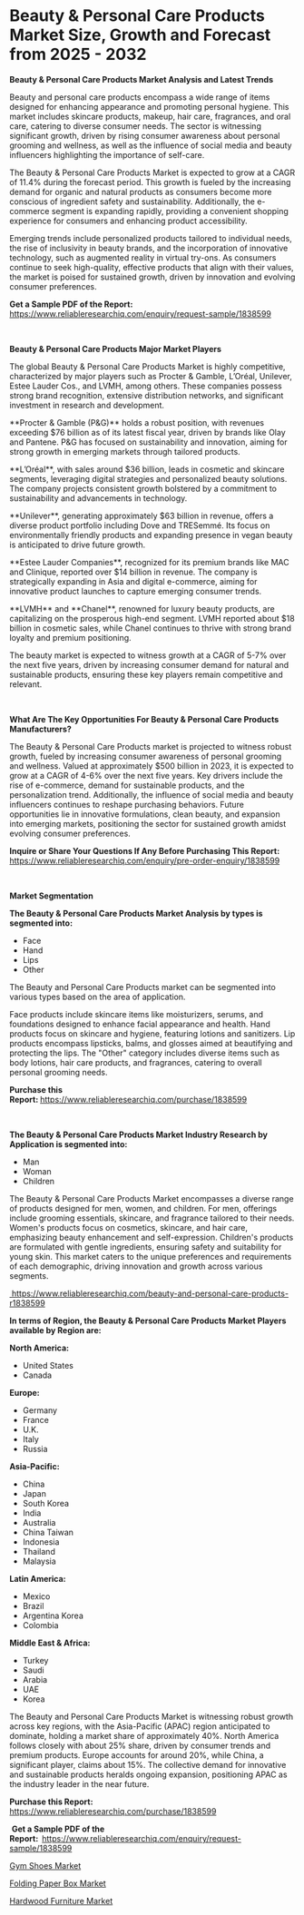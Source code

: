 <p><h1>Beauty & Personal Care Products Market Size, Growth and Forecast from 2025 - 2032</h1></p><p><strong>Beauty & Personal Care Products Market Analysis and Latest Trends</strong></p>
<p><p>Beauty and personal care products encompass a wide range of items designed for enhancing appearance and promoting personal hygiene. This market includes skincare products, makeup, hair care, fragrances, and oral care, catering to diverse consumer needs. The sector is witnessing significant growth, driven by rising consumer awareness about personal grooming and wellness, as well as the influence of social media and beauty influencers highlighting the importance of self-care.</p><p>The Beauty & Personal Care Products Market is expected to grow at a CAGR of 11.4% during the forecast period. This growth is fueled by the increasing demand for organic and natural products as consumers become more conscious of ingredient safety and sustainability. Additionally, the e-commerce segment is expanding rapidly, providing a convenient shopping experience for consumers and enhancing product accessibility.</p><p>Emerging trends include personalized products tailored to individual needs, the rise of inclusivity in beauty brands, and the incorporation of innovative technology, such as augmented reality in virtual try-ons. As consumers continue to seek high-quality, effective products that align with their values, the market is poised for sustained growth, driven by innovation and evolving consumer preferences.</p></p>
<p><strong>Get a Sample PDF of the Report:&nbsp;</strong> <a href="https://www.reliableresearchiq.com/enquiry/request-sample/1838599?utm_campaign=1129&utm_medium=2&utm_source=Github&utm_content=ia&utm_term=09022025&utm_id=beauty-personal-care-products">https://www.reliableresearchiq.com/enquiry/request-sample/1838599</a></p>
<p>&nbsp;</p>
<p><strong>Beauty & Personal Care Products Major Market Players</strong></p>
<p><p>The global Beauty & Personal Care Products Market is highly competitive, characterized by major players such as Procter & Gamble, L’Oréal, Unilever, Estee Lauder Cos., and LVMH, among others. These companies possess strong brand recognition, extensive distribution networks, and significant investment in research and development.</p><p>**Procter & Gamble (P&G)** holds a robust position, with revenues exceeding $76 billion as of its latest fiscal year, driven by brands like Olay and Pantene. P&G has focused on sustainability and innovation, aiming for strong growth in emerging markets through tailored products.</p><p>**L’Oréal**, with sales around $36 billion, leads in cosmetic and skincare segments, leveraging digital strategies and personalized beauty solutions. The company projects consistent growth bolstered by a commitment to sustainability and advancements in technology.</p><p>**Unilever**, generating approximately $63 billion in revenue, offers a diverse product portfolio including Dove and TRESemmé. Its focus on environmentally friendly products and expanding presence in vegan beauty is anticipated to drive future growth.</p><p>**Estee Lauder Companies**, recognized for its premium brands like MAC and Clinique, reported over $14 billion in revenue. The company is strategically expanding in Asia and digital e-commerce, aiming for innovative product launches to capture emerging consumer trends.</p><p>**LVMH** and **Chanel**, renowned for luxury beauty products, are capitalizing on the prosperous high-end segment. LVMH reported about $18 billion in cosmetic sales, while Chanel continues to thrive with strong brand loyalty and premium positioning.</p><p>The beauty market is expected to witness growth at a CAGR of 5-7% over the next five years, driven by increasing consumer demand for natural and sustainable products, ensuring these key players remain competitive and relevant.</p></p>
<p>&nbsp;</p>
<p><strong>What Are The Key Opportunities For Beauty & Personal Care Products Manufacturers?</strong></p>
<p><p>The Beauty & Personal Care Products market is projected to witness robust growth, fueled by increasing consumer awareness of personal grooming and wellness. Valued at approximately $500 billion in 2023, it is expected to grow at a CAGR of 4-6% over the next five years. Key drivers include the rise of e-commerce, demand for sustainable products, and the personalization trend. Additionally, the influence of social media and beauty influencers continues to reshape purchasing behaviors. Future opportunities lie in innovative formulations, clean beauty, and expansion into emerging markets, positioning the sector for sustained growth amidst evolving consumer preferences.</p></p>
<p><strong>Inquire or Share Your Questions If Any Before Purchasing This Report:</strong> <a href="https://www.reliableresearchiq.com/enquiry/pre-order-enquiry/1838599?utm_campaign=1129&utm_medium=2&utm_source=Github&utm_content=ia&utm_term=09022025&utm_id=beauty-personal-care-products">https://www.reliableresearchiq.com/enquiry/pre-order-enquiry/1838599</a></p>
<p>&nbsp;</p>
<p><strong>Market Segmentation</strong></p>
<p><strong>The Beauty & Personal Care Products Market Analysis by types is segmented into:</strong></p>
<p><ul><li>Face</li><li>Hand</li><li>Lips</li><li>Other</li></ul></p>
<p><p>The Beauty and Personal Care Products market can be segmented into various types based on the area of application. </p><p>Face products include skincare items like moisturizers, serums, and foundations designed to enhance facial appearance and health. Hand products focus on skincare and hygiene, featuring lotions and sanitizers. Lip products encompass lipsticks, balms, and glosses aimed at beautifying and protecting the lips. The "Other" category includes diverse items such as body lotions, hair care products, and fragrances, catering to overall personal grooming needs.</p></p>
<p><strong>Purchase this Report:&nbsp;</strong><a href="https://www.reliableresearchiq.com/purchase/1838599?utm_campaign=1129&utm_medium=2&utm_source=Github&utm_content=ia&utm_term=09022025&utm_id=beauty-personal-care-products">https://www.reliableresearchiq.com/purchase/1838599</a></p>
<p>&nbsp;</p>
<p><strong>The Beauty & Personal Care Products Market Industry Research by Application is segmented into:</strong></p>
<p><ul><li>Man</li><li>Woman</li><li>Children</li></ul></p>
<p><p>The Beauty & Personal Care Products Market encompasses a diverse range of products designed for men, women, and children. For men, offerings include grooming essentials, skincare, and fragrance tailored to their needs. Women's products focus on cosmetics, skincare, and hair care, emphasizing beauty enhancement and self-expression. Children's products are formulated with gentle ingredients, ensuring safety and suitability for young skin. This market caters to the unique preferences and requirements of each demographic, driving innovation and growth across various segments.</p></p>
<p><a href="https://www.reliableresearchiq.com/beauty-and-personal-care-products-r1838599?utm_campaign=1129&utm_medium=2&utm_source=Github&utm_content=ia&utm_term=09022025&utm_id=beauty-personal-care-products">&nbsp;https://www.reliableresearchiq.com/beauty-and-personal-care-products-r1838599</a></p>
<p><strong>In terms of Region, the Beauty & Personal Care Products Market Players available by Region are:</strong></p>
<p>
    <p> <strong> North America: </strong>
        <ul>
            <li>United States</li>
            <li>Canada</li>
        </ul>
        </p> 
    <p> <strong> Europe: </strong>
        <ul>
            <li>Germany</li>
            <li>France</li>
            <li>U.K.</li>
            <li>Italy</li>
            <li>Russia</li>
        </ul>
        </p> 
    <p> <strong> Asia-Pacific: </strong>
        <ul>
            <li>China</li>
            <li>Japan</li>
            <li>South Korea</li>
            <li>India</li>
            <li>Australia</li>
            <li>China Taiwan</li>
            <li>Indonesia</li>
            <li>Thailand</li>
            <li>Malaysia</li>
        </ul>
        </p> 
    <p> <strong> Latin America: </strong>
        <ul>
            <li>Mexico</li>
            <li>Brazil</li>
            <li>Argentina Korea</li>
            <li>Colombia</li>
        </ul>
        </p> 
    <p> <strong> Middle East & Africa: </strong>
        <ul>
            <li>Turkey</li>
            <li>Saudi</li>
            <li>Arabia</li>
            <li>UAE</li>
            <li>Korea</li>
        </ul>
    </p>
    </p>
<p><p>The Beauty and Personal Care Products Market is witnessing robust growth across key regions, with the Asia-Pacific (APAC) region anticipated to dominate, holding a market share of approximately 40%. North America follows closely with about 25% share, driven by consumer trends and premium products. Europe accounts for around 20%, while China, a significant player, claims about 15%. The collective demand for innovative and sustainable products heralds ongoing expansion, positioning APAC as the industry leader in the near future.</p></p>
<p><strong>Purchase this Report: </strong><a href="https://www.reliableresearchiq.com/purchase/1838599?utm_campaign=1129&utm_medium=2&utm_source=Github&utm_content=ia&utm_term=09022025&utm_id=beauty-personal-care-products">https://www.reliableresearchiq.com/purchase/1838599</a></p>
<p>&nbsp;<strong>Get a Sample PDF of the Report:&nbsp;&nbsp;</strong><a href="https://www.reliableresearchiq.com/enquiry/request-sample/1838599?utm_campaign=1129&utm_medium=2&utm_source=Github&utm_content=ia&utm_term=09022025&utm_id=beauty-personal-care-products">https://www.reliableresearchiq.com/enquiry/request-sample/1838599</a></p>
<p><strong></strong></p>
<p><p><a href="https://github.com/doljanzwald/Market-Research-Report-List-1/blob/main/gym-shoes-market.md?utm_campaign=1129&utm_medium=2&utm_source=Github&utm_content=ia&utm_term=09022025&utm_id=beauty-personal-care-products">Gym Shoes Market</a></p><p><a href="https://github.com/erobbyelhaw9/Market-Research-Report-List-1/blob/main/folding-paper-box-market.md?utm_campaign=1129&utm_medium=2&utm_source=Github&utm_content=ia&utm_term=09022025&utm_id=beauty-personal-care-products">Folding Paper Box Market</a></p><p><a href="https://github.com/aqharimbugua3/Market-Research-Report-List-1/blob/main/hardwood-furniture-market.md?utm_campaign=1129&utm_medium=2&utm_source=Github&utm_content=ia&utm_term=09022025&utm_id=beauty-personal-care-products">Hardwood Furniture Market</a></p></p>